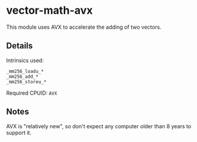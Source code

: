 ﻿# vector-math-avx

This module uses AVX to accelerate the adding of two vectors.

## Details

Intrinsics used:
```
_mm256_loadu_*
_mm256_add_*
_mm256_storeu_*
```
Required CPUID: `AVX`

## Notes

AVX is "relatively new", so don't expect any computer older than 8 years to support it.